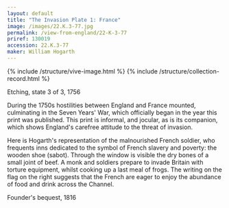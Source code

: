 ```yaml
---
layout: default
title: "The Invasion Plate 1: France"
image: /images/22.K.3-77.jpg
permalink: /view-from-england/22-K-3-77
priref: 130019
accession: 22.K.3-77
maker: William Hogarth
---
```

{% include /structure/vive-image.html %}
{% include /structure/collection-record.html %}

Etching, state 3 of 3, 1756

During the 1750s hostilities between England and France mounted, culminating in the Seven Years' War, which officially began in the year this print was published. This print is informal, and jocular, as is its companion, which shows England's carefree attitude to the threat of invasion.

Here is Hogarth's representation of the malnourished French soldier, who frequents inns dedicated to the symbol of French slavery and poverty: the wooden shoe (sabot). Through the window is visible the dry bones of a small joint of beef. A monk and soldiers prepare to invade Britain with torture equipment, whilst cooking up a last meal of frogs. The writing on the flag on the right suggests that the French are eager to enjoy the abundance of food and drink across the Channel.

Founder's bequest, 1816
